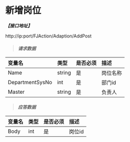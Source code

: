 # 新增岗位

_**【接口地址】**_

http://ip:port/FJAction/Adaption/AddPost

> #### _请求数据_

| 变量名 | 类型 | 是否必须 | 描述 |
| :--- | :--- | :--- | :--- |
| Name | string | 是 | 岗位名称 |
| DepartmentSysNo | int | 是 | 部门id |
| Master | string | 是 | 负责人 |

> #### _应答数据_

| 变量名 | 类型 | 是否必须 | 描述 |
| :--- | :--- | :--- | :--- |
| Body | int | 是 | 岗位id |








